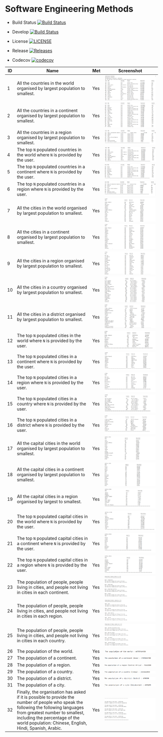 # Software Engineering Methods

- Build Status [![Build Status](https://travis-ci.com/heinsetswe/group-2.svg?branch=master)](https://travis-ci.com/heinsetswe/group-2)

- Develop  [![Build Status](https://travis-ci.com/heinsetswe/group-2.svg?branch=develop)](https://travis-ci.com/heinsetswe/group-2)

- License [![LICENSE](https://img.shields.io/github/license/heinsetswe/group-2.svg?style=flat-square)](https://github.com/heinsetswe/group-2/blob/master/LICENSE)

- Release [![Releases](https://img.shields.io/github/release/heinsetswe/group-2/all.svg?style=flat-square)](https://github.com/heinsetswe/group-2/releases)

- Codecov [![codecov](https://codecov.io/gh/heinsetswe/group-2/branch/master/graph/badge.svg?token=T7TLV193HH)](https://codecov.io/gh/heinsetswe/group-2)


| ID | Name | Met | Screenshot |
| ------- | ----------- | ------- | ----------- |
| 1 | All the countries in the world organised by largest population to smallest. | Yes | ![Population](img/1.PNG) |
| 2 | All the countries in a continent organised by largest population to smallest. | Yes | ![Population](img/2.PNG) |
| 3 | All the countries in a region organised by largest population to smallest. | Yes | ![Population](img/3.PNG) |
| 4 | The top `N` populated countries in the world where `N` is provided by the user. | Yes | ![Population](img/4.PNG) |
| 5 | The top `N` populated countries in a continent where `N` is provided by the user. | Yes | ![Population](img/5.PNG) |
| 6 | The top `N` populated countries in a region where `N` is provided by the user. | Yes | ![Population](img/6.PNG) |
| 7 | All the cities in the world organised by largest population to smallest. | Yes | ![Population](img/7.PNG) |
| 8 | All the cities in a continent organised by largest population to smallest. | Yes | ![Population](img/8.PNG) |
| 9 | All the cities in a region organised by largest population to smallest. | Yes | ![Population](img/9.PNG) |
| 10 | All the cities in a country organised by largest population to smallest. | Yes | ![Population](img/10.PNG) |
| 11 | All the cities in a district organised by largest population to smallest. | Yes | ![Population](img/11.PNG) |
| 12 | The top `N` populated cities in the world where `N` is provided by the user. | Yes | ![Population](img/12.PNG) |
| 13 | The top `N` populated cities in a continent where `N` is provided by the user. | Yes | ![Population](img/13.PNG) |
| 14 | The top `N` populated cities in a region where `N` is provided by the user. | Yes | ![Population](img/14.PNG) |
| 15 | The top `N` populated cities in a country where `N` is provided by the user. | Yes | ![Population](img/15.PNG) |
| 16 | The top `N` populated cities in a district where `N` is provided by the user. | Yes | ![Population](img/16.PNG) |
| 17 | All the capital cities in the world organised by largest population to smallest. | Yes | ![Population](img/17.PNG) |
| 18 | All the capital cities in a continent organised by largest population to smallest. | Yes | ![Population](img/18.PNG) |
| 19 | All the capital cities in a region organised by largest to smallest. | Yes | ![Population](img/19.PNG) |
| 20 | The top `N` populated capital cities in the world where `N` is provided by the user. | Yes | ![Population](img/20.PNG) |
| 21 | The top `N` populated capital cities in a continent where `N` is provided by the user. | Yes | ![Population](img/21.PNG) |
| 22 | The top `N` populated capital cities in a region where `N` is provided by the user. | Yes | ![Population](img/22.PNG) |
| 23 | The population of people, people living in cities, and people not living in cities in each continent. | Yes | ![Population](img/23.PNG) |
| 24 | The population of people, people living in cities, and people not living in cities in each region. | Yes | ![Population](img/24.PNG) |
| 25 | The population of people, people living in cities, and people not living in cities in each country. | Yes | ![Population](img/25.PNG) |
| 26 | The population of the world. | Yes | ![Population](img/26.PNG) |
| 27 | The population of a continent. | Yes | ![Population](img/27.PNG) |
| 28 | The population of a region. | Yes | ![Population](img/28.PNG) |
| 29 | The population of a country. | Yes | ![Population](img/29.PNG) |
| 30 | The population of a district. | Yes | ![Population](img/30.PNG) |
| 31 | The population of a city. | Yes | ![Population](img/31.PNG) |
| 32 | Finally, the organisation has asked if it is possible to provide the number of people who speak the following the following languages from greatest number to smallest, including the percentage of the world population: Chinese, English, Hindi, Spanish, Arabic. | Yes | ![Population](img/32.PNG) |

